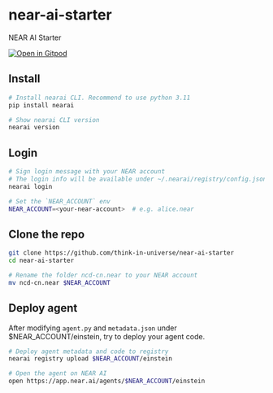 # near-ai-starter
NEAR AI Starter

[![Open in Gitpod](https://gitpod.io/button/open-in-gitpod.svg)](https://gitpod.io/#https://github.com/think-in-universe/near-ai-starter)

## Install

```bash
# Install nearai CLI. Recommend to use python 3.11
pip install nearai

# Show nearai CLI version
nearai version
```

## Login

```bash
# Sign login message with your NEAR account
# The login info will be available under ~/.nearai/registry/config.json
nearai login

# Set the `NEAR_ACCOUNT` env
NEAR_ACCOUNT=<your-near-account>  # e.g. alice.near
```

## Clone the repo

```bash
git clone https://github.com/think-in-universe/near-ai-starter
cd near-ai-starter

# Rename the folder ncd-cn.near to your NEAR account
mv ncd-cn.near $NEAR_ACCOUNT
```

## Deploy agent

After modifying `agent.py` and `metadata.json` under $NEAR_ACCOUNT/einstein, try to deploy your agent code.

```bash
# Deploy agent metadata and code to registry
nearai registry upload $NEAR_ACCOUNT/einstein

# Open the agent on NEAR AI
open https://app.near.ai/agents/$NEAR_ACCOUNT/einstein
```
